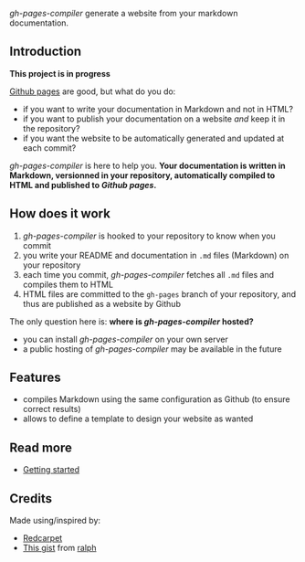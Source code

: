 *gh-pages-compiler* generate a website from your markdown documentation.

## Introduction

**This project is in progress**

[Github pages](http://pages.github.com/) are good, but what do you do:

* if you want to write your documentation in Markdown and not in HTML?
* if you want to publish your documentation on a website *and* keep it in the repository?
* if you want the website to be automatically generated and updated at each commit?

*gh-pages-compiler* is here to help you. **Your documentation is written in Markdown, versionned in your repository,
automatically compiled to HTML and published to *Github pages*.**

## How does it work

1. *gh-pages-compiler* is hooked to your repository to know when you commit
2. you write your README and documentation in `.md` files (Markdown) on your repository
3. each time you commit, *gh-pages-compiler* fetches all `.md` files and compiles them to HTML
4. HTML files are committed to the `gh-pages` branch of your repository, and thus are published as a website by Github

The only question here is: **where is *gh-pages-compiler* hosted?**

* you can install *gh-pages-compiler* on your own server
* a public hosting of *gh-pages-compiler* may be available in the future

## Features

* compiles Markdown using the same configuration as Github (to ensure correct results)
* allows to define a template to design your website as wanted

## Read more

* [Getting started](doc/getting-started)

## Credits

Made using/inspired by:

* [Redcarpet](https://github.com/vmg/redcarpet)
* [This gist](https://gist.github.com/1300939) from [ralph](https://gist.github.com/ralph)
